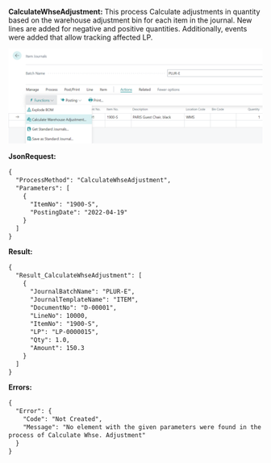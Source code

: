 **CalculateWhseAdjustment:**
This process Calculate adjustments in quantity based on the warehouse adjustment bin for each item in the journal. New lines are added for negative and positive quantities. Additionally, events were added that allow tracking affected LP.


![image.png](/.attachments/image-b2614682-ed2b-42b6-9ca4-68522de2d1c1.png)

**JsonRequest:**
```
{
  "ProcessMethod": "CalculateWhseAdjustment",
  "Parameters": [
    {
      "ItemNo": "1900-S",
      "PostingDate": "2022-04-19"
    }
  ]
}
```



**Result:**
```
{
  "Result_CalculateWhseAdjustment": [
    {
      "JournalBatchName": "PLUR-E",
      "JournalTemplateName": "ITEM",
      "DocumentNo": "D-00001",
      "LineNo": 10000,
      "ItemNo": "1900-S",
      "LP": "LP-0000015",
      "Qty": 1.0,
      "Amount": 150.3
    }
  ]
}
```

**Errors:**

```
{
  "Error": {
    "Code": "Not Created",
    "Message": "No element with the given parameters were found in the process of Calculate Whse. Adjustment"
  }
}
```

